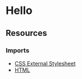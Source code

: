 # Hello

## Resources

### Imports
- [CSS External Stylesheet][imports1]
- [HTML <script> src Attribute][imports2]
- [Font Awesome][imports3]

### Colors
- [Complementary Color Schemes][colorScheme1]
- [Khroma][colorScheme2]
- [Coolors][colorScheme3]
- [HEX to RGBA Converter][colorScheme4]

### Buttons
- [CSS Buttons][buttons1]
- [JavaScript HTML DOM EventListener][buttons2]
- [Difference between DOMContentLoaded and load Events][buttons3]

### Darkmode
- [How TO - Toggle Dark Mode][darkMode1]
- [Dark Mode UI Best Practices][darkMode2]

[imports1]:[https://www.w3schools.com/css/css_external.asp]
[imports2]:[https://www.w3schools.com/TAgs/att_script_src.asp]
[imports3]:[https://fontawesome.com/kits/5860ee4324/setup]
[colorScheme1]: https://www.w3schools.com/colors/colors_complementary.asp
[colorScheme2]: https://www.khroma.co/generator
[colorScheme3]: https://coolors.co/6495ed-dbc7be-161925-23395b
[colorScheme4]:[https://codebeautify.org/hex-to-rgba-converter]
[buttons1]:[https://www.w3schools.com/css/css3_buttons.asp]
[buttons2]:[https://www.w3schools.com/js/js_htmldom_eventlistener.asp]
[buttons3]:[https://www.geeksforgeeks.org/difference-between-domcontentloaded-and-load-events/]
[darkMode1]: https://www.w3schools.com/howto/howto_js_toggle_dark_mode.asp
[darkMode2]: https://www.designstudiouiux.com/blog/dark-mode-ui-design-best-practices/
